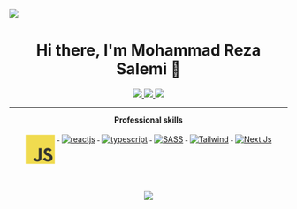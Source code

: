 ![](assets/header.png)

<h1 align="center">Hi there, I'm Mohammad Reza Salemi 👋</h1>

<p align="center"> 
 <a href="https://twitter.com/mh_salemi" alt="Mohammad Reza Salemi's Twitter">
   <img src="https://img.shields.io/badge/%20-Twitter-%231DA1F2?logo=twitter&logoColor=white&style=for-the-badge" />
 </a>
 
 <a href="https://stackoverflow.com/users/15299417" alt="Mohammad Reza Salemi's stackoverflow">
   <img src="https://img.shields.io/badge/%20-Stack%20Overflow-%23F58025?logo=stack%20overflow&logoColor=white&style=for-the-badge" />
 </a>

 <a href="https://www.linkedin.com/in/msalemi" alt="Mohammad Reza Salemi's linkedin">
   <img src="https://img.shields.io/badge/%20-LinkedIn-%230A66C2?logo=linkedin&logoColor=white&style=for-the-badge&link=https://www.linkedin.com/in/mehdihadeli" />
 </a>
</p>

---

<p align="center"> 
 <strong>
  Professional skills
  </strong>
</p>

<p align="center">
  <a href="#">
    <img src="https://raw.githubusercontent.com/devicons/devicon/master/icons/javascript/javascript-original.svg" alt="javascript" width="54" height="54" style="vertical-align:top; margin:4px;" />
  </a>
  <a href="https://reactjs.org/" target="_blank">
    <img src ='https://raw.githubusercontent.com/rahulbanerjee26/githubAboutMeGenerator/main/icons/reactjs.svg' alt="reactjs" width="54" height="54" style="vertical-align:top; margin:4px;">
  </a>
  <a href="https://www.typescriptlang.org/" target="_blank">
    <img src="https://cdn.jsdelivr.net/gh/devicons/devicon/icons/typescript/typescript-original.svg" alt="typescript" width="54" height="54" style="vertical-align:top; margin:4px;">
  </a>
  <a href="https://sass-lang.com/" target="_blank">
    <img src ='https://raw.githubusercontent.com/rahulbanerjee26/githubAboutMeGenerator/main/icons/sass.svg' alt="SASS" width="54" height="54" style="vertical-align:top; margin:4px;">
  </a>
  
  <a href="https://tailwindcss.com/" target="_blank">
    <img src="https://raw.githubusercontent.com/rahulbanerjee26/githubAboutMeGenerator/main/icons/tailwind.svg" width="54" height="54" alt="Tailwind" style="vertical-align:top; margin:4px;">
  </a>
 
 <a href="https://nextjs.org/" target="_blank">
    <img src="https://raw.githubusercontent.com/rahulbanerjee26/githubAboutMeGenerator/main/icons/nextjs.svg" width="54" height="54" alt="Next Js" style="vertical-align:top; margin:4px; backgroundColor:white; ">
  </a>
</p>
<br/>

<p align="center">
  <a href="#" alt="Mohammad Reza Salemi's github stats"><img src="https://github-readme-stats.vercel.app/api?username=reza-salemi" /></a>
</p>




